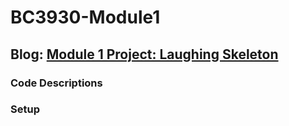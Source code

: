 # BC3930-Module1

## Blog: [Module 1 Project: Laughing Skeleton]([https://www.example.com](https://www.notion.so/Module-1-Project-Laughing-Skeleton-c5bc2b4a9e86439291312e45d721d16d?pvs=4))

### Code Descriptions 

### Setup


